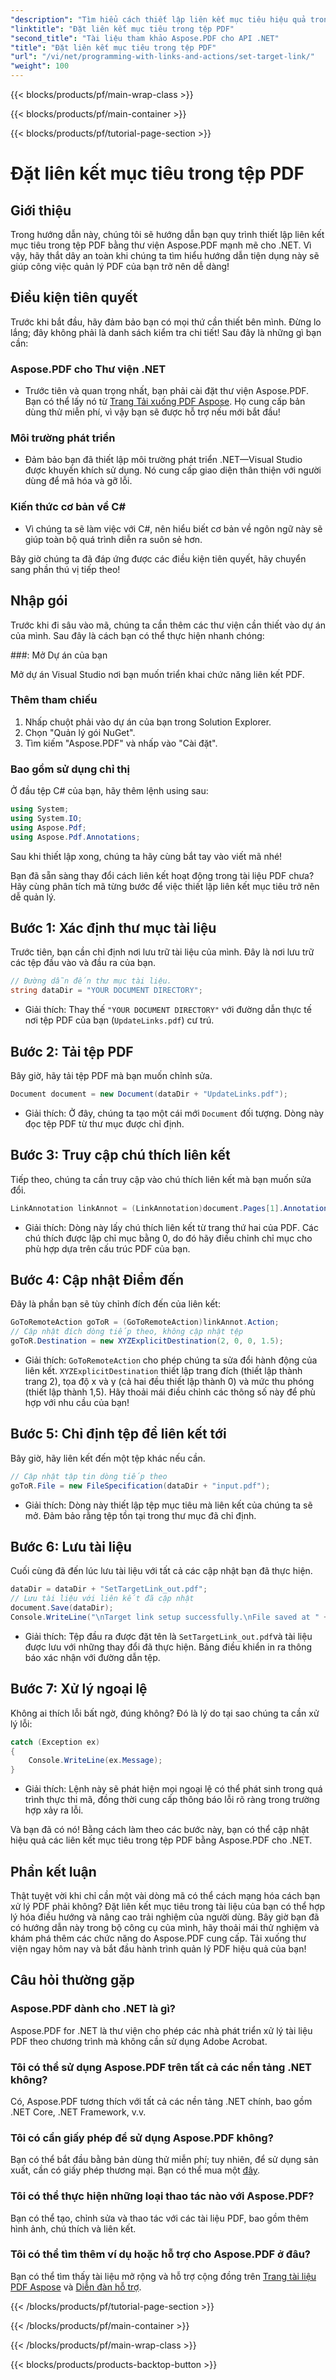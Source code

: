 ```yaml
---
"description": "Tìm hiểu cách thiết lập liên kết mục tiêu hiệu quả trong tệp PDF bằng Aspose.PDF cho .NET với hướng dẫn từng bước của chúng tôi. Hoàn hảo để tăng cường điều hướng tài liệu."
"linktitle": "Đặt liên kết mục tiêu trong tệp PDF"
"second_title": "Tài liệu tham khảo Aspose.PDF cho API .NET"
"title": "Đặt liên kết mục tiêu trong tệp PDF"
"url": "/vi/net/programming-with-links-and-actions/set-target-link/"
"weight": 100
---
```


{{< blocks/products/pf/main-wrap-class >}}

{{< blocks/products/pf/main-container >}}

{{< blocks/products/pf/tutorial-page-section >}}

# Đặt liên kết mục tiêu trong tệp PDF

## Giới thiệu

Trong hướng dẫn này, chúng tôi sẽ hướng dẫn bạn quy trình thiết lập liên kết mục tiêu trong tệp PDF bằng thư viện Aspose.PDF mạnh mẽ cho .NET. Vì vậy, hãy thắt dây an toàn khi chúng ta tìm hiểu hướng dẫn tiện dụng này sẽ giúp công việc quản lý PDF của bạn trở nên dễ dàng!

## Điều kiện tiên quyết

Trước khi bắt đầu, hãy đảm bảo bạn có mọi thứ cần thiết bên mình. Đừng lo lắng; đây không phải là danh sách kiểm tra chi tiết! Sau đây là những gì bạn cần:

### Aspose.PDF cho Thư viện .NET
- Trước tiên và quan trọng nhất, bạn phải cài đặt thư viện Aspose.PDF. Bạn có thể lấy nó từ [Trang Tải xuống PDF Aspose](https://releases.aspose.com/pdf/net/). Họ cung cấp bản dùng thử miễn phí, vì vậy bạn sẽ được hỗ trợ nếu mới bắt đầu!

### Môi trường phát triển
- Đảm bảo bạn đã thiết lập môi trường phát triển .NET—Visual Studio được khuyến khích sử dụng. Nó cung cấp giao diện thân thiện với người dùng để mã hóa và gỡ lỗi.

### Kiến thức cơ bản về C#
- Vì chúng ta sẽ làm việc với C#, nên hiểu biết cơ bản về ngôn ngữ này sẽ giúp toàn bộ quá trình diễn ra suôn sẻ hơn.

Bây giờ chúng ta đã đáp ứng được các điều kiện tiên quyết, hãy chuyển sang phần thú vị tiếp theo!

## Nhập gói

Trước khi đi sâu vào mã, chúng ta cần thêm các thư viện cần thiết vào dự án của mình. Sau đây là cách bạn có thể thực hiện nhanh chóng:

###: Mở Dự án của bạn 

Mở dự án Visual Studio nơi bạn muốn triển khai chức năng liên kết PDF.

### Thêm tham chiếu 

1. Nhấp chuột phải vào dự án của bạn trong Solution Explorer.
2. Chọn "Quản lý gói NuGet".
3. Tìm kiếm "Aspose.PDF" và nhấp vào "Cài đặt".

### Bao gồm sử dụng chỉ thị 

Ở đầu tệp C# của bạn, hãy thêm lệnh using sau:
```csharp
using System;
using System.IO;
using Aspose.Pdf;
using Aspose.Pdf.Annotations;
```

Sau khi thiết lập xong, chúng ta hãy cùng bắt tay vào viết mã nhé!

Bạn đã sẵn sàng thay đổi cách liên kết hoạt động trong tài liệu PDF chưa? Hãy cùng phân tích mã từng bước để việc thiết lập liên kết mục tiêu trở nên dễ quản lý.

## Bước 1: Xác định thư mục tài liệu 

Trước tiên, bạn cần chỉ định nơi lưu trữ tài liệu của mình. Đây là nơi lưu trữ các tệp đầu vào và đầu ra của bạn. 

```csharp
// Đường dẫn đến thư mục tài liệu.
string dataDir = "YOUR DOCUMENT DIRECTORY";
```

- Giải thích: Thay thế `"YOUR DOCUMENT DIRECTORY"` với đường dẫn thực tế nơi tệp PDF của bạn (`UpdateLinks.pdf`) cư trú.

## Bước 2: Tải tệp PDF 

Bây giờ, hãy tải tệp PDF mà bạn muốn chỉnh sửa. 

```csharp
Document document = new Document(dataDir + "UpdateLinks.pdf");
```

- Giải thích: Ở đây, chúng ta tạo một cái mới `Document` đối tượng. Dòng này đọc tệp PDF từ thư mục được chỉ định.

## Bước 3: Truy cập chú thích liên kết 

Tiếp theo, chúng ta cần truy cập vào chú thích liên kết mà bạn muốn sửa đổi. 

```csharp
LinkAnnotation linkAnnot = (LinkAnnotation)document.Pages[1].Annotations[1];
```

- Giải thích: Dòng này lấy chú thích liên kết từ trang thứ hai của PDF. Các chú thích được lập chỉ mục bằng 0, do đó hãy điều chỉnh chỉ mục cho phù hợp dựa trên cấu trúc PDF của bạn.

## Bước 4: Cập nhật Điểm đến

Đây là phần bạn sẽ tùy chỉnh đích đến của liên kết:

```csharp
GoToRemoteAction goToR = (GoToRemoteAction)linkAnnot.Action;
// Cập nhật đích dòng tiếp theo, không cập nhật tệp
goToR.Destination = new XYZExplicitDestination(2, 0, 0, 1.5);
```

- Giải thích: `GoToRemoteAction` cho phép chúng ta sửa đổi hành động của liên kết. `XYZExplicitDestination` thiết lập trang đích (thiết lập thành trang 2), tọa độ x và y (cả hai đều thiết lập thành 0) và mức thu phóng (thiết lập thành 1,5). Hãy thoải mái điều chỉnh các thông số này để phù hợp với nhu cầu của bạn!

## Bước 5: Chỉ định tệp để liên kết tới 

Bây giờ, hãy liên kết đến một tệp khác nếu cần. 

```csharp
// Cập nhật tập tin dòng tiếp theo
goToR.File = new FileSpecification(dataDir + "input.pdf");
```

- Giải thích: Dòng này thiết lập tệp mục tiêu mà liên kết của chúng ta sẽ mở. Đảm bảo rằng tệp tồn tại trong thư mục đã chỉ định.

## Bước 6: Lưu tài liệu 

Cuối cùng đã đến lúc lưu tài liệu với tất cả các cập nhật bạn đã thực hiện. 

```csharp
dataDir = dataDir + "SetTargetLink_out.pdf";
// Lưu tài liệu với liên kết đã cập nhật
document.Save(dataDir);
Console.WriteLine("\nTarget link setup successfully.\nFile saved at " + dataDir);
```

- Giải thích: Tệp đầu ra được đặt tên là `SetTargetLink_out.pdf`và tài liệu được lưu với những thay đổi đã thực hiện. Bảng điều khiển in ra thông báo xác nhận với đường dẫn tệp.

## Bước 7: Xử lý ngoại lệ 

Không ai thích lỗi bất ngờ, đúng không? Đó là lý do tại sao chúng ta cần xử lý lỗi:

```csharp
catch (Exception ex)
{
	Console.WriteLine(ex.Message);
}
```

- Giải thích: Lệnh này sẽ phát hiện mọi ngoại lệ có thể phát sinh trong quá trình thực thi mã, đồng thời cung cấp thông báo lỗi rõ ràng trong trường hợp xảy ra lỗi.

Và bạn đã có nó! Bằng cách làm theo các bước này, bạn có thể cập nhật hiệu quả các liên kết mục tiêu trong tệp PDF bằng Aspose.PDF cho .NET.

## Phần kết luận

Thật tuyệt vời khi chỉ cần một vài dòng mã có thể cách mạng hóa cách bạn xử lý PDF phải không? Đặt liên kết mục tiêu trong tài liệu của bạn có thể hợp lý hóa điều hướng và nâng cao trải nghiệm của người dùng. Bây giờ bạn đã có hướng dẫn này trong bộ công cụ của mình, hãy thoải mái thử nghiệm và khám phá thêm các chức năng do Aspose.PDF cung cấp. Tải xuống thư viện ngay hôm nay và bắt đầu hành trình quản lý PDF hiệu quả của bạn!

## Câu hỏi thường gặp

### Aspose.PDF dành cho .NET là gì?
Aspose.PDF for .NET là thư viện cho phép các nhà phát triển xử lý tài liệu PDF theo chương trình mà không cần sử dụng Adobe Acrobat.

### Tôi có thể sử dụng Aspose.PDF trên tất cả các nền tảng .NET không?
Có, Aspose.PDF tương thích với tất cả các nền tảng .NET chính, bao gồm .NET Core, .NET Framework, v.v.

### Tôi có cần giấy phép để sử dụng Aspose.PDF không?
Bạn có thể bắt đầu bằng bản dùng thử miễn phí; tuy nhiên, để sử dụng sản xuất, cần có giấy phép thương mại. Bạn có thể mua một [đây](https://purchase.aspose.com/buy).

### Tôi có thể thực hiện những loại thao tác nào với Aspose.PDF?
Bạn có thể tạo, chỉnh sửa và thao tác với các tài liệu PDF, bao gồm thêm hình ảnh, chú thích và liên kết.

### Tôi có thể tìm thêm ví dụ hoặc hỗ trợ cho Aspose.PDF ở đâu?
Bạn có thể tìm thấy tài liệu mở rộng và hỗ trợ cộng đồng trên [Trang tài liệu PDF Aspose](https://reference.aspose.com/pdf/net/) và [Diễn đàn hỗ trợ](https://forum.aspose.com/c/pdf/10).

{{< /blocks/products/pf/tutorial-page-section >}}

{{< /blocks/products/pf/main-container >}}

{{< /blocks/products/pf/main-wrap-class >}}

{{< blocks/products/products-backtop-button >}}